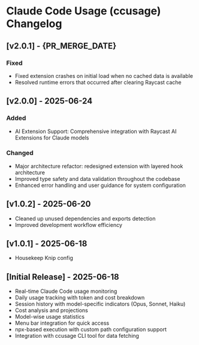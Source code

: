 # Claude Code Usage (ccusage) Changelog

## [v2.0.1] - {PR_MERGE_DATE}

### Fixed

- Fixed extension crashes on initial load when no cached data is available
- Resolved runtime errors that occurred after clearing Raycast cache

## [v2.0.0] - 2025-06-24

### Added

- AI Extension Support: Comprehensive integration with Raycast AI Extensions for Claude models

### Changed

- Major architecture refactor: redesigned extension with layered hook architecture
- Improved type safety and data validation throughout the codebase
- Enhanced error handling and user guidance for system configuration

## [v1.0.2] - 2025-06-20

- Cleaned up unused dependencies and exports detection
- Improved development workflow efficiency

## [v1.0.1] - 2025-06-18

- Housekeep Knip config

## [Initial Release] - 2025-06-18

- Real-time Claude Code usage monitoring
- Daily usage tracking with token and cost breakdown
- Session history with model-specific indicators (Opus, Sonnet, Haiku)
- Cost analysis and projections
- Model-wise usage statistics
- Menu bar integration for quick access
- npx-based execution with custom path configuration support
- Integration with ccusage CLI tool for data fetching
